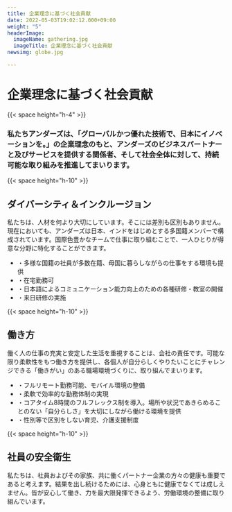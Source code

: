 ```yaml
---
title: 企業理念に基づく社会貢献
date: 2022-05-03T19:02:12.000+09:00
weight: "5"
headerImage:
  imageName: gathering.jpg
  imageTitle: 企業理念に基づく社会貢献
newsimg: globe.jpg

---
```

# 企業理念に基づく社会貢献

{{< space height="h-4" >}}

### **私たちアンダーズは、「グローバルかつ優れた技術で、日本にイノベーションを。」の企業理念のもと、アンダーズのビジネスパートナーと及びサービスを提供する関係者、そして社会全体に対して、持続可能な取り組みを推進してまいります。**

{{< space height="h-10" >}}

## ダイバーシティ＆インクルージョン

私たちは、人材を何より大切にしています。そこには差別も区別もありません。現在においても、アンダーズは日本、インドをはじめとする多国籍メンバーで構成されています。国際色豊かなチームで仕事に取り組むことで、一人ひとりが得意な分野に特化することができます。

* ・多様な国籍の社員が多数在籍、母国に暮らしながらの仕事をする環境も提供
* ・在宅勤務可
* ・日本語によるコミュニケーション能力向上のための各種研修・教室の開催
* ・来日研修の実施

{{< space height="h-10" >}}

## 働き方

働く人の仕事の充実と安定した生活を重視することは、会社の責任です。可能な限り柔軟性をもつ働き方を提供し、各個人が自分らしくやりたいことにチャレンジできる「働きがい」のある職場環境づくりに、取り組んでまいります。

* ・フルリモート勤務可能、モバイル環境の整備
* ・柔軟で効率的な勤務体制の実現
* ・コアタイム8時間のフルフレックス制を導入。場所や状況であきらめることのない「自分らしさ」を大切にしながら働ける環境を提供
* ・性別等で区別をしない育児、介護支援制度

{{< space height="h-10" >}}

## 社員の安全衛生

私たちは、社員およびその家族、共に働くパートナー企業の方々の健康も重要であると考えます。結果を出し続けるためには、心身ともに健康でなくては成しえません。皆が安心して働き、力を最大限発揮できるよう、労働環境の整備に取り組んでいます。